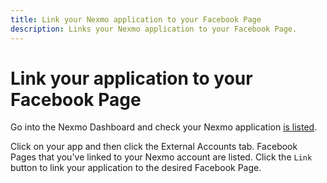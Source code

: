 ```yaml
---
title: Link your Nexmo application to your Facebook Page
description: Links your Nexmo application to your Facebook Page. 
---
```


# Link your application to your Facebook Page

Go into the Nexmo Dashboard and check your Nexmo application [is listed](https://dashboard.nexmo.com/messages/applications).

Click on your app and then click the External Accounts tab. Facebook Pages that you've linked to your Nexmo account are listed. Click the `Link` button to link your application to the desired Facebook Page.
